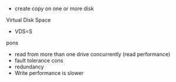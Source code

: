  - create copy on one or more disk

Virtual Disk Space 
 - VDS=S


pons 
  - read from more than one drive concurrently (read performance)
  - fault tolerance
cons 
 - redundancy
 - Write performance is slower
